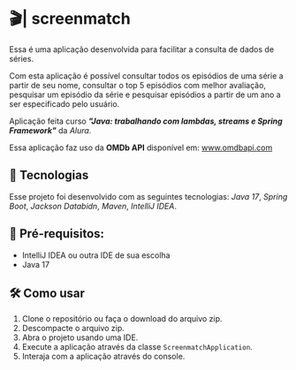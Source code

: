 # 🎬| screenmatch

Essa é uma aplicação desenvolvida para facilitar a consulta de dados de séries.

Com esta aplicação é possível consultar todos os episódios de uma série a partir de seu nome, consultar o top 5 episódios com melhor avaliação, pesquisar um episódio da série e pesquisar episódios a partir de um ano a ser especificado pelo usuário.

Aplicação feita curso ***"Java: trabalhando com lambdas, streams e Spring Framework"*** da _Alura_.

Essa aplicação faz uso da **OMDb API** disponível em: www.omdbapi.com

## 🚀 Tecnologias

Esse projeto foi desenvolvido com as seguintes tecnologias: _Java 17_, _Spring Boot_, _Jackson Databidn_, _Maven_, _IntelliJ IDEA_.

## 📃 Pré-requisitos:

- IntelliJ IDEA ou outra IDE de sua escolha
- Java 17

## 🛠️ Como usar

1. Clone o repositório ou faça o download do arquivo zip.
2. Descompacte o arquivo zip.
3. Abra o projeto usando uma IDE.
4. Execute a aplicação através da classe `ScreenmatchApplication`.
5. Interaja com a aplicação através do console.

